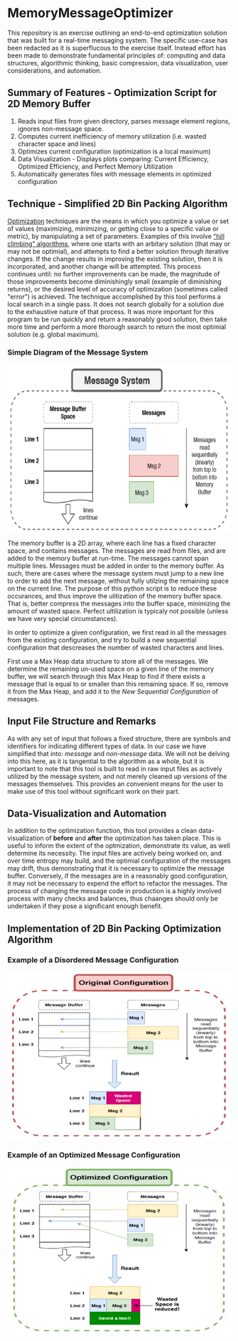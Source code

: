 # MemoryMessageOptimizer

  This repository is an exercise outlining an end-to-end optimization solution that was built for a real-time messaging system. The specific use-case has been redacted as it is superflucous to the exercise itself. Instead effort has been made to demonstrate fundamental principles of: computing and data structures, algorithmic thinking, basic compression, data visualization, user considerations, and automation.

## Summary of Features - Optimization Script for 2D Memory Buffer

1) Reads input files from given directory, parses message element regions, ignores non-message space.
2) Computes current inefficiency of memory utilization (i.e. wasted character space and lines)
3) Optimizes current configuration (optimization is a local maximum)
4) Data Visualization - Displays plots comparing: Current Efficiency, Optimized Efficiency, and Perfect Memory Utilization
5) Automatically generates files with message elements in optimized configuration

## Technique - Simplified 2D Bin Packing Algorithm

  [Optimization](https://en.wikipedia.org/wiki/Mathematical_optimization) techniques are the means in which you optimize a value or set of values (maximizing, minimizing, or getting close to a specific value or metric), by manipulating a set of parameters. Examples of this involve ["hill climbing" algorithms](https://en.wikipedia.org/wiki/Hill_climbing), where one starts with an arbitary solution (that may or may not be optimial), and attempts to find a better solution through iterative changes. If the change results in improving the existing solution, then it is incorporated, and another change will be attempted. This process continues until: no further improvements can be made, the magnitude of those improvements become diminishingly small (example of diminishing returns), or the desired level of accuracy of optimization (sometimes called "error") is achieved. The technique accomplished by this tool performs a local search in a single pass. It does not search globally for a solution due to the exhaustive nature of that process. It was more important for this program to be run quickly and return a reasonably good solution, then take more time and perform a more thorough search to return the most optimial solution (e.g. global maximum).

### Simple Diagram of the Message System

<a href="url"><img src="https://github.com/Cabralcm/MemoryMessageOptimizer/blob/master/Images/Message_System.png" align="center" height="380" width="640" ></a>

   The memory buffer is a 2D array, where each line has a fixed character space, and contains messages. The messages are read from files, and are added to the memory buffer at run-time. The messages cannot span multiple lines. Messages must be added in order to the memory buffer. As such, there are cases where the message system must jump to a new line to order to add the next message, without fully utilzing the remaining space on the current line. The purpose of this python script is to reduce these occurances, and thus improve the ulitization of the memory buffer space. That is, better compress the messages into the buffer space, minimizing the amount of wasted space. Perfect ultilization is typicaly not possible (unless we have very special circumstances). 
   
   In order to optimize a given configuration, we first read in all the messages from the existing configuration, and try to build a new sequential configuration that descreases the number of wasted characters and lines.
   
   First use a Max Heap data structure to store all of the messages. We determine the remaining un-used space on a given line of the memory buffer, we will search through this Max Heap to find if there exists a message that is equal to or smaller than this remaining space. If so, remove it from the Max Heap, and add it to the *New Sequential Configuration* of messages.
    
## Input File Structure and Remarks   
   As with any set of input that follows a fixed structure, there are symbols and identifiers for indicating different types of data. In our case we have simplified that into: *message* and *non-message* data. We will not be delving into this here, as it is tangential to the algorithm as a whole, but it is important to note that this tool is built to read in raw input files as actively utilized by the message system, and not merely cleaned up versions of the messages themselves. This provides an convenient means for the user to make use of this tool without significant work on their part.
   
## Data-Visualization and Automation
  In addition to the optimization function, this tool provides a clean data-visualization of **before** and **after** the optimization has taken place. This is useful to inform the extent of the optmization, demonstrate its value, as well determine its necessity. The input files are actively being worked on, and over time entropy may build, and the optimial configuration of the messages may drift, thus demonstrating that it is necessary to optimize the message buffer. Conversely, if the messages are in a reasonably good configuration, it may not be necessary to expend the effort to refactor the messages. The process of changing the message code in production is a highly involved process with many checks and balances, thus chaanges should only be undertaken if they pose a significant enough benefit.


## Implementation of 2D Bin Packing Optimization Algorithm 

### Example of a Disordered Message Configuration

<a href="url"><img src="https://github.com/Cabralcm/MemoryMessageOptimizer/blob/master/Images/Original_Message.PNG" align="center" height="380" width="640" ></a>

### Example of an Optimized Message Configuration

<a href="url"><img src="https://github.com/Cabralcm/MemoryMessageOptimizer/blob/master/Images/Optimized_Message.PNG" align="center" height="380" width="640" ></a>
